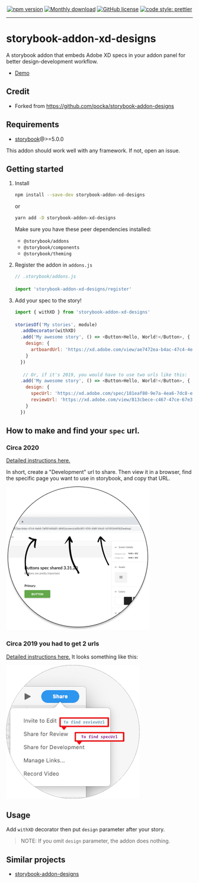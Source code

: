 <div align="center">
  
[![npm version](https://badge.fury.io/js/storybook-addon-xd-designs.svg)](https://badge.fury.io/js/storybook-addon-xd-designs)
[![Monthly download](https://img.shields.io/npm/dm/storybook-addon-xd-designs.svg)](https://www.npmjs.com/package/storybook-addon-xd-designs)
[![GitHub license](https://img.shields.io/github/license/pocka/storybook-addon-xd-designs.svg)](https://github.com/pocka/storybook-addon-xd-designs/blob/master/LICENSE)
[![code style: prettier](https://img.shields.io/badge/code_style-prettier-ff69b4.svg)](https://github.com/prettier/prettier)

</div>

<hr/>

# storybook-addon-xd-designs

A storybook addon that embeds 
Adobe XD specs in your addon panel for better design-development workflow.

- [Demo](https://morgs32.github.io/storybook-addon-xd-designs)

## Credit
- Forked from https://github.com/pocka/storybook-addon-designs

## Requirements

- [storybook](https://github.com/storybooks/storybook)@>=5.0.0

This addon should work well with any framework.
If not, open an issue.

## Getting started

1. Install
    ```sh
    npm install --save-dev storybook-addon-xd-designs
    ```
    or 
    ```sh
    yarn add -D storybook-addon-xd-designs
    ```
    Make sure you have these peer dependencies installed:
    - `@storybook/addons` 
    - `@storybook/components`
    - `@storybook/theming`
    
2. Register the addon in `addons.js`
    ```js
    // .storybook/addons.js
    
    import 'storybook-addon-xd-designs/register'
    ```
3. Add your spec to the story!

    ```js
    import { withXD } from 'storybook-addon-xd-designs'
    
    storiesOf('My stories', module)
      .addDecorator(withXD)
      .add('My awesome story', () => <Button>Hello, World!</Button>, {
        design: {
          artboardUrl: 'https://xd.adobe.com/view/ae7472ea-b4ac-47c4-4eb9-7aff91446d91-d845/screen/ca95c951-f010-498f-84c6-1cf10f344616/Desktop',
        }
      })

       // Or, if it's 2019, you would have to use two urls like this:
      .add('My awesome story', () => <Button>Hello, World!</Button>, {
        design: {
          specUrl: 'https://xd.adobe.com/spec/181eaf80-9e7a-4ea6-7dc8-e21dfd9b2d80-6e2f/screen/58270c9e-502b-4737-be32-a5dfe9523bb5/Color/',
          reviewUrl: 'https://xd.adobe.com/view/813cbece-c467-47ce-67e3-b60caacc2ff8-f70d/',
        }
      })
    ```
   
## How to make and find your `spec` url.

### Circa 2020
[Detailed instructions here.](https://xd.adobe.com/view/7377f55a-1dfe-469a-64a2-8a8f8d907c01-0546/?fullscreen) 

In short, create a "Development" url to share. Then view it in a browser, find the specific page you want to use
in storybook, and copy that URL.

[![How To](./Circa2020.png)](https://xd.adobe.com/view/9c3f3303-01b1-444b-6615-52a130609138-ea0e/)


### Circa 2019 you had to get 2 urls
[Detailed instructions here.](https://xd.adobe.com/view/9c3f3303-01b1-444b-6615-52a130609138-ea0e/) It looks something like this:

[![How To](./Group607.png)](https://xd.adobe.com/view/9c3f3303-01b1-444b-6615-52a130609138-ea0e/)


## Usage

Add `withXD` decorator then put `design` parameter after your story.

> NOTE: If you omit `design` parameter, the addon does nothing.

## Similar projects

- [storybook-addon-designs](https://github.com/pocka/storybook-addon-designs)
